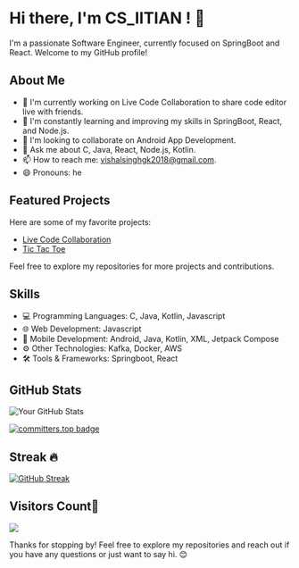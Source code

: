 # Hi there, I'm CS_IITIAN ! 👋

I'm a passionate Software Engineer, currently focused on SpringBoot and React. Welcome to my GitHub profile!

## About Me

- 🔭 I'm currently working on Live Code Collaboration to share code editor live with friends.
- 🌱 I'm constantly learning and improving my skills in SpringBoot, React, and Node.js.
- 👯 I'm looking to collaborate on Android App Development.
- 💬 Ask me about C, Java, React, Node.js, Kotlin.
- 📫 How to reach me: vishalsinghgk2018@gmail.com.
- 😄 Pronouns: he

## Featured Projects

Here are some of my favorite projects:

- [Live Code Collaboration](https://github.com/csiitian/live-code-collaboration)
- [Tic Tac Toe](https://github.com/csiitian/tic-tac-toe)

Feel free to explore my repositories for more projects and contributions.

## Skills

- 💻 Programming Languages: C, Java, Kotlin, Javascript
- 🌐 Web Development: Javascript
- 📱 Mobile Development: Android, Java, Kotlin, XML, Jetpack Compose
- ⚙️ Other Technologies: Kafka, Docker, AWS
- 🛠️ Tools & Frameworks: Springboot, React

## GitHub Stats

![Your GitHub Stats](https://github-readme-stats.vercel.app/api?username=csiitian&show_icons=true)

[![committers.top badge](https://user-badge.committers.top/india_private/csiitian.svg)](https://user-badge.committers.top/india_private/csiitian)

## Streak 🔥
 [![GitHub Streak](https://github-readme-streak-stats.herokuapp.com?user=csiitian&theme=algolia&date_format=M%20j%5B%2C%20Y%5D)](https://git.io/streak-stats)

## Visitors Count🚶<br>
  <img src="https://komarev.com/ghpvc/?username=csiitian&color=blue&style=for-the-badge" />
<br>

Thanks for stopping by! Feel free to explore my repositories and reach out if you have any questions or just want to say hi. 😊

